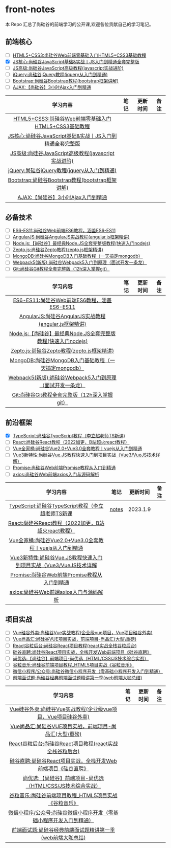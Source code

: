 # front-notes

本 Repo 汇总了尚硅谷的前端学习的公开课,欢迎各位贡献自己的学习笔记。

## 前端核心
- [ ] [HTML5+CSS3:尚硅谷Web前端零基础入门HTML5+CSS3基础教程](https://www.bilibili.com/video/BV1XJ411X7Ud)
- [x] [JS核心:尚硅谷JavaScript基础&实战丨JS入门到精通全套完整版](https://www.bilibili.com/video/BV1YW411T7GX/)
- [ ] [JS高级:尚硅谷JavaScript高级教程(javascript实战进阶)](https://www.bilibili.com/video/BV14s411E7qf)
- [ ] [jQuery:尚硅谷jQuery教程(jquery从入门到精通)](https://www.bilibili.com/video/BV1Xy4y1v7S2/?vd_source=f6bb620e5bbc65cc41159585074592da)
- [ ] [Bootstrap:尚硅谷Bootstrap教程(bootstrap框架讲解)](https://www.bilibili.com/video/BV1YW411T7yy)
- [ ] [AJAX:【尚硅谷】3小时Ajax入门到精通](https://www.bilibili.com/video/BV1YW411T7yy)

|                 **学习内容**                 | **笔记** | 更新时间 |  备注  |
| :--------------------------------------: | :----: | ---- | :--: |
| [HTML5+CSS3:尚硅谷Web前端零基础入门HTML5+CSS3基础教程](https://www.bilibili.com/video/BV1Xy4y1v7S2/) |        |      |      |
| [JS核心:尚硅谷JavaScript基础&实战丨JS入门到精通全套完整版](https://www.bilibili.com/video/BV1YW411T7GX/) |        |      |      |
| [JS高级:尚硅谷JavaScript高级教程(javascript实战进阶)](https://www.bilibili.com/video/BV14s411E7qf) |        |      |      |
| [jQuery:尚硅谷jQuery教程(jquery从入门到精通)](https://www.bilibili.com/video/BV1Xy4y1v7S2/?vd_source=f6bb620e5bbc65cc41159585074592da) |        |      |      |
| [Bootstrap:尚硅谷Bootstrap教程(bootstrap框架讲解)](https://www.bilibili.com/video/BV1YW411T7yy) |        |      |      |
| [AJAX:【尚硅谷】3小时Ajax入门到精通](https://www.bilibili.com/video/BV1YW411T7yy) |        |      |      |

## 必备技术
- [ ] [ES6-ES11:尚硅谷Web前端ES6教程，涵盖ES6-ES11](https://www.bilibili.com/video/BV1uK411H7on)
- [ ] [AngularJS:尚硅谷AngularJS实战教程(angular.js框架精讲)](https://www.bilibili.com/video/BV1ts411E7qg)
- [ ] [Node.js:【尚硅谷】最经典Node.JS全套完整版教程(快速入门nodejs)](https://www.bilibili.com/video/BV1bs411E7pD)
- [ ] [Zepto.js:尚硅谷Zepto教程(zepto.js框架精讲)](https://www.bilibili.com/video/BV18s411E7b4)
- [ ] [MongoDB:尚硅谷MongoDB入门基础教程（一天搞定mongodb）](https://www.bilibili.com/video/BV18s411E78K)
- [ ] [Webpack5(新版):尚硅谷Webpack5入门到原理（面试开发一条龙）](https://www.bilibili.com/video/BV14T4y1z7sw)
- [ ] [Git:尚硅谷Git教程全套完整版（12h深入掌握git）](https://www.bilibili.com/video/BV15J411973T)

|                 **学习内容**                 | **笔记** | 更新时间 |  备注  |
| :--------------------------------------: | :----: | ---- | :--: |
| [ES6-ES11:尚硅谷Web前端ES6教程，涵盖ES6-ES11](https://www.bilibili.com/video/BV1uK411H7on) |        |      |      |
| [AngularJS:尚硅谷AngularJS实战教程(angular.js框架精讲)](https://www.bilibili.com/video/BV1ts411E7qg) |        |      |      |
| [Node.js:【尚硅谷】最经典Node.JS全套完整版教程(快速入门nodejs)](https://www.bilibili.com/video/BV1bs411E7pD) |        |      |      |
| [Zepto.js:尚硅谷Zepto教程(zepto.js框架精讲)](https://www.bilibili.com/video/BV18s411E7b4) |        |      |      |
| [MongoDB:尚硅谷MongoDB入门基础教程（一天搞定mongodb）](https://www.bilibili.com/video/BV18s411E78K) |        |      |      |
| [Webpack5(新版):尚硅谷Webpack5入门到原理（面试开发一条龙）](https://www.bilibili.com/video/BV14T4y1z7sw) |        |      |      |
| [Git:尚硅谷Git教程全套完整版（12h深入掌握git）](https://www.bilibili.com/video/BV15J411973T) |        |      |      |

## 前沿框架

- [x] [TypeScript:尚硅谷TypeScript教程（李立超老师TS新课)](https://www.bilibili.com/video/BV1Xy4y1v7S2/) 
- [ ] [React:尚硅谷React教程（2022加更，B站超火react教程）](https://www.bilibili.com/video/BV1wy4y1D7JT)
- [ ] [Vue全家桶:尚硅谷Vue2.0+Vue3.0全套教程丨vuejs从入门到精通](https://www.bilibili.com/video/BV1Zy4y1K7SH)
- [ ] [Vue3新特性:尚硅谷Vue.JS教程快速入门到项目实战（Vue3/VueJS技术详解）](https://www.bilibili.com/video/BV1ra4y1H7ih)
- [ ] [Promise:尚硅谷Web前端Promise教程从入门到精通](https://www.bilibili.com/video/BV1GA411x7z1)
- [ ] [axios:尚硅谷Web前端axios入门与源码解析](https://www.bilibili.com/video/BV1wr4y1K7tq)

|                 **学习内容**                 |  **笔记**   | 更新时间 |  备注  |
| :--------------------------------------: | :-------: | ---- | :--: |
| [TypeScript:尚硅谷TypeScript教程（李立超老师TS新课](https://www.bilibili.com/video/BV1Xy4y1v7S2/) | [notes](https://ironartisan.github.io/front-notes/TypeScript/) |   2023.1.9   |      |
| [React:尚硅谷React教程（2022加更，B站超火react教程）](https://www.bilibili.com/video/BV1wy4y1D7JT) |           |      |      |
| [Vue全家桶:尚硅谷Vue2.0+Vue3.0全套教程丨vuejs从入门到精通](https://www.bilibili.com/video/BV1Zy4y1K7SH) |           |      |      |
| [Vue3新特性:尚硅谷Vue.JS教程快速入门到项目实战（Vue3/VueJS技术详解](https://www.bilibili.com/video/BV1ra4y1H7ih) |           |      |      |
| [Promise:尚硅谷Web前端Promise教程从入门到精通](https://www.bilibili.com/video/BV1GA411x7z1) |           |      |      |
| [axios:尚硅谷Web前端axios入门与源码解析](https://www.bilibili.com/video/BV1wr4y1K7tq) |           |      |      |




## 项目实战
- [ ] [Vue硅谷外卖:尚硅谷Vue实战教程(企业级vue项目，Vue项目硅谷外卖)](https://www.bilibili.com/video/BV1Lp411d7w4)
- [ ] [Vue尚品汇:尚硅谷VUE项目实战，前端项目-尚品汇(大型\重磅)](https://www.bilibili.com/video/BV1Vf4y1T7bw)
- [ ] [React谷粒后台:尚硅谷React项目教程(react实战全栈谷粒后台)](https://www.bilibili.com/video/BV1i4411N7Qc)
- [ ] [硅谷直聘:尚硅谷React项目实战，全栈开发Web前端项目《硅谷直聘》](https://www.bilibili.com/video/BV1ms411E72A)
- [ ] [尚优选:【尚硅谷】前端项目-尚优选（HTML/CSS/JS技术综合实战）](https://www.bilibili.com/video/BV1ra411X7RX)
- [ ] [谷粒音乐:尚硅谷前端项目教程_HTML5项目实战《谷粒音乐》](https://www.bilibili.com/video/BV1hs411E7NC)
- [ ] [微信小程序/公众号:尚硅谷微信小程序开发（零基础小程序开发入门到精通）](https://www.bilibili.com/video/BV12K411A7A2)
- [ ] [前端面试题:尚硅谷经典前端面试题精讲第一季(web前端大咖总结)](https://www.bilibili.com/video/BV1nb411P7tQ)

|                 **学习内容**                 | **笔记** | 更新时间 |  备注  |
| :--------------------------------------: | :----: | ---- | :--: |
| [Vue硅谷外卖:尚硅谷Vue实战教程(企业级vue项目，Vue项目硅谷外卖)](https://www.bilibili.com/video/BV1Lp411d7w4) |        |      |      |
| [Vue尚品汇:尚硅谷VUE项目实战，前端项目-尚品汇(大型\重磅)](https://www.bilibili.com/video/BV1Vf4y1T7bw) |        |      |      |
| [React谷粒后台:尚硅谷React项目教程(react实战全栈谷粒后台)](https://www.bilibili.com/video/BV1i4411N7Qc) |        |      |      |
| [硅谷直聘:尚硅谷React项目实战，全栈开发Web前端项目《硅谷直聘》](https://www.bilibili.com/video/BV1ms411E72A) |        |      |      |
| [尚优选:【尚硅谷】前端项目-尚优选（HTML/CSS/JS技术综合实战）](https://www.bilibili.com/video/BV1ra411X7RX) |        |      |      |
| [谷粒音乐:尚硅谷前端项目教程_HTML5项目实战《谷粒音乐》](https://www.bilibili.com/video/BV1hs411E7NC) |        |      |      |
| [微信小程序/公众号:尚硅谷微信小程序开发（零基础小程序开发入门到精通）](https://www.bilibili.com/video/BV12K411A7A2) |        |      |      |
| [前端面试题:尚硅谷经典前端面试题精讲第一季(web前端大咖总结)](https://www.bilibili.com/video/BV1nb411P7tQ) |        |      |      |
